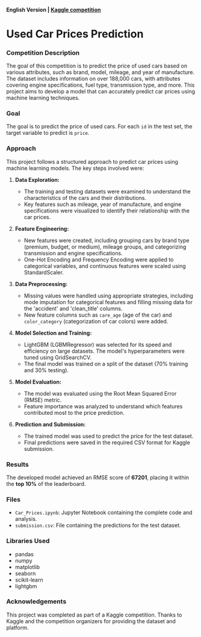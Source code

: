 #### English Version | [Kaggle competition](https://www.kaggle.com/competitions/playground-series-s4e9)

# Used Car Prices Prediction

### Competition Description

The goal of this competition is to predict the price of used cars based on various attributes, such as brand, model, mileage, and year of manufacture. The dataset includes information on over 188,000 cars, with attributes covering engine specifications, fuel type, transmission type, and more. This project aims to develop a model that can accurately predict car prices using machine learning techniques.

### Goal

The goal is to predict the price of used cars. For each `id` in the test set, the target variable to predict is `price`.

### Approach

This project follows a structured approach to predict car prices using machine learning models. The key steps involved were:

1. **Data Exploration:**
   - The training and testing datasets were examined to understand the characteristics of the cars and their distributions.
   - Key features such as mileage, year of manufacture, and engine specifications were visualized to identify their relationship with the car prices.

2. **Feature Engineering:**
   - New features were created, including grouping cars by brand type (premium, budget, or medium), mileage groups, and categorizing transmission and engine specifications.
   - One-Hot Encoding and Frequency Encoding were applied to categorical variables, and continuous features were scaled using StandardScaler.

3. **Data Preprocessing:**
   - Missing values were handled using appropriate strategies, including mode imputation for categorical features and filling missing data for the 'accident' and 'clean_title' columns.
   - New feature columns such as `care_age` (age of the car) and `color_category` (categorization of car colors) were added.

4. **Model Selection and Training:**
   - LightGBM (LGBMRegressor) was selected for its speed and efficiency on large datasets. The model's hyperparameters were tuned using GridSearchCV.
   - The final model was trained on a split of the dataset (70% training and 30% testing).

5. **Model Evaluation:**
   - The model was evaluated using the Root Mean Squared Error (RMSE) metric.
   - Feature importance was analyzed to understand which features contributed most to the price prediction.

6. **Prediction and Submission:**
   - The trained model was used to predict the price for the test dataset. 
   - Final predictions were saved in the required CSV format for Kaggle submission.

### Results

The developed model achieved an RMSE score of **67201**, placing it within the **top 10%** of the leaderboard.

### Files

- `Car_Prices.ipynb`: Jupyter Notebook containing the complete code and analysis.
- `submission.csv`: File containing the predictions for the test dataset.

### Libraries Used

- pandas
- numpy
- matplotlib
- seaborn
- scikit-learn
- lightgbm

### Acknowledgements

This project was completed as part of a Kaggle competition. Thanks to Kaggle and the competition organizers for providing the dataset and platform.
